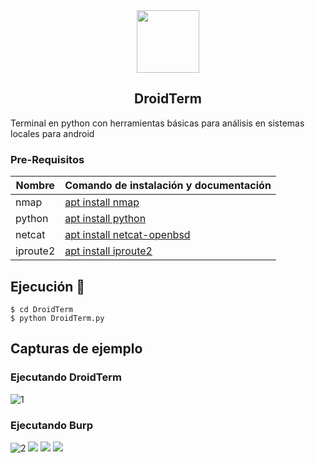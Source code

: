 <div align="center">
    <img width="100" src="https://user-images.githubusercontent.com/46001898/169200124-35c83e2f-1e73-48e1-ae78-6dddf1b222ef.png">
    <h2>DroidTerm</h2>
</div>

Terminal en python con herramientas básicas para análisis en sistemas locales para android 
### Pre-Requisitos

Nombre      | Comando de instalación y documentación
---------------|-------
nmap | <a href="https://nmap.org/">apt install nmap</a>
python | <a href="https://www.python.org">apt install python</a>
netcat | <a href="http://netcat.sourceforge.net/">apt install netcat-openbsd</a>
iproute2 | <a href="https://interpolados.wordpress.com/2017/04/24/comando-ip-route/">apt install iproute2</a>

## Ejecución 🚬
    $ cd DroidTerm
    $ python DroidTerm.py
## Capturas de ejemplo
### Ejecutando DroidTerm
![1](https://user-images.githubusercontent.com/46001898/169197586-a7c0734c-f058-416d-987f-31d777f22d4e.png)
### Ejecutando Burp
![2](https://user-images.githubusercontent.com/46001898/169197605-6a35134f-95ee-438a-83ff-b9270b40d465.png)
![](https://img.shields.io/badge/devices-android,%20linux-informational) ![](https://img.shields.io/badge/python-98%25-orange) ![](https://img.shields.io/badge/bash-2%25-9cf)
